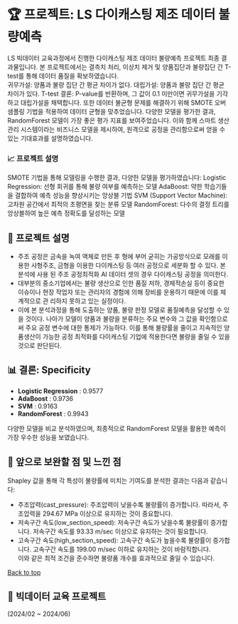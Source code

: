 <a name="top"></a>
# 🏆 프로젝트: LS 다이캐스팅 제조 데이터 불량예측

LS 빅데이터 교육과정에서 진행한 다이캐스팅 제조 데이터 불량예측 프로젝트 최종 결과물입니다. 본 프로젝트에서는 결측치 처리, 이상치 제거 및 양품집단과 불량집단 간 T-test를 통해 데이터 품질을 확보하였습니다.
<br>
귀무가설: 양품과 불량 집단 간 평균 차이가 없다.
대립가설: 양품과 불량 집단 간 평균 차이가 있다.
T-test 결론: P-value를 반환하며, 그 값이 0.1 미만이면 귀무가설을 기각하고 대립가설을 채택합니다.
또한 데이터 불균형 문제를 해결하기 위해 SMOTE 오버샘플링 기법을 적용하여 데이터 균형을 맞추었습니다. 
다양한 모델을 평가한 결과, RandomForest 모델이 가장 좋은 평가 지표를 보여주었습니다.
이와 함께 스마트 생산 관리 시스템이라는 비즈니스 모델을 제시하여, 원격으로 공정을 관리함으로써 얻을 수 있는 기대효과를 설명하였습니다.
<br>
### 📈 프로젝트 설명
SMOTE 기법을 통해 모델링을 수행한 결과, 다양한 모델을 평가하였습니다:
Logistic Regression: 선형 회귀를 통해 불량 여부를 예측하는 모델
AdaBoost: 약한 학습기들을 결합하여 예측 성능을 향상시키는 앙상블 기법
SVM (Support Vector Machine): 고차원 공간에서 최적의 초평면을 찾는 분류 모델
RandomForest: 다수의 결정 트리를 앙상블하여 높은 예측 정확도를 달성하는 모델
## 📌 프로젝트 설명
- 주조 공정은 금속을 녹여 액체로 만든 후 형에 부어 굳히는 가공방식으로 모래를 이용한 사형주조, 금형을 이용한 다이캐스팅 등 여러 공정으로 세분화 할 수 있다. 본 분석에 사용 
된 주조 공정최적화 AI 데이터 셋의 경우 다이캐스팅 공정을 의미한다.    
- 대부분의 중소기업에서는 불량 생산으로 인한 품질 저하, 경제적손실 등이 중요한 이슈이나 현장 작업자 또는 관리자의 경험에 의해 장비를 운용하기 때문에 이를 체계적으로 관 
리하지 못하고 있는 실정이다.      
- 이에 본 분석과정을 통해 도출하는 양품, 불량 판정 모델로 품질예측을 달성할 수 있을 것이다. 나아가 모델이 양품과 불량을 분류하는 주요 변수와 그 값을 확인함으로써 주요 공정 
변수에 대한 통제가 가능하다. 이를 통해 불량률을 줄이고 지속적인 양품생산이 가능한 공정 최적화를 다이캐스팅 기업에 적용한다면 불량을 줄일 수 있을 것으로 판단된다.

## 📊 결론: Specificity
- **Logistic Regression** : 0.9577
- **AdaBoost** : 0.9736
- **SVM** : 0.9163
- **RandomForest** : 0.9943  

다양한 모델을 비교 분석하였으며, 최종적으로 RandomForest 모델을 활용한 예측이 가장 우수한 성능을 보였습니다. 

## 🚀 앞으로 보완할 점 및 느낀 점
Shapley 값을 통해 각 특성이 불량률에 미치는 기여도를 분석한 결과는 다음과 같습니다:      

- 주조압력(cast_pressure): 주조압력이 낮을수록 불량률이 증가합니다. 따라서, 주조압력을 294.67 MPa 이상으로 유지하는 것이 중요합니다.
- 저속구간 속도(low_section_speed): 저속구간 속도가 낮을수록 불량률이 증가합니다. 저속구간 속도를 93.33 m/sec 이상으로 유지하는 것이 필요합니다.
- 고속구간 속도(high_section_speed): 고속구간 속도가 높을수록 불량률이 증가합니다. 고속구간 속도를 199.00 m/sec 이하로 유지하는 것이 바람직합니다.        
이와 같은 최적 조건을 준수하면 불량품 개수를 효과적으로 줄일 수 있습니다.

[Back to top](#top)

## 📅 빅데이터 교육 프로젝트
(2024/02 ~ 2024/06)


